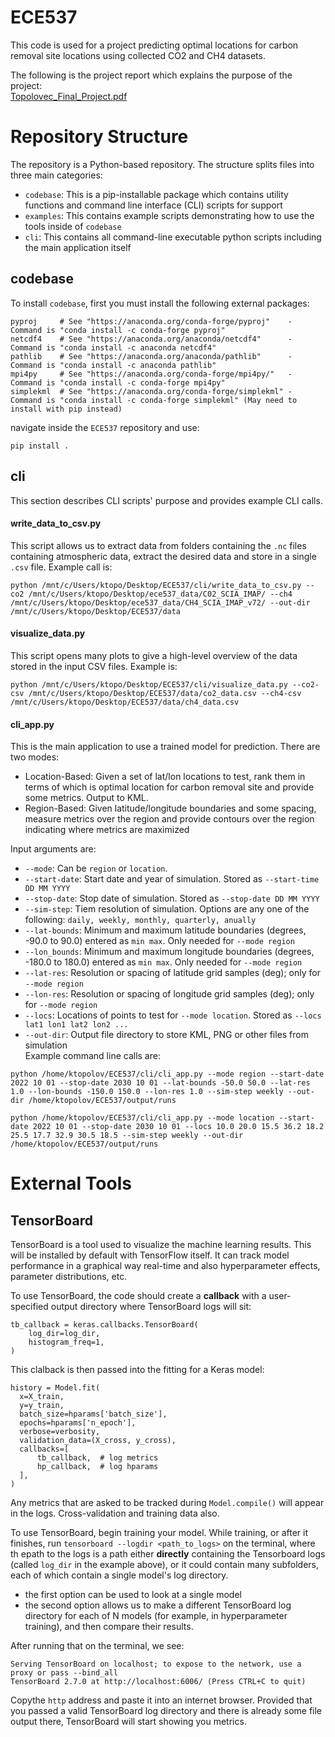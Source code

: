 # ECE537
This code is used for a project predicting optimal locations for carbon removal site locations using collected CO2 and CH4 datasets.  
  
The following is the project report which explains the purpose of the project:  
[Topolovec_Final_Project.pdf](https://github.com/ktopolov/ECE537/files/7818738/Topolovec_Final_Project.pdf)

  
# Repository Structure  
The repository is a Python-based repository. The structure splits files into three main categories:  
*  `codebase`: This is a pip-installable package which contains utility functions and command line interface (CLI) scripts for support  
*  `examples`: This contains example scripts demonstrating how to use the tools inside of `codebase`  
*  `cli`: This contains all command-line executable python scripts including the main application itself  
  
## codebase  
To install `codebase`, first you must install the following external packages:  

```
pyproj     # See "https://anaconda.org/conda-forge/pyproj"    - Command is "conda install -c conda-forge pyproj"
netcdf4    # See "https://anaconda.org/anaconda/netcdf4"      - Command is "conda install -c anaconda netcdf4"
pathlib    # See "https://anaconda.org/anaconda/pathlib"      - Command is "conda install -c anaconda pathlib"  
mpi4py     # See "https://anaconda.org/conda-forge/mpi4py/"   - Command is "conda install -c conda-forge mpi4py"
simplekml  # See "https://anaconda.org/conda-forge/simplekml" - Command is "conda install -c conda-forge simplekml" (May need to install with pip instead)
```

navigate inside the `ECE537` repository and use:  
```
pip install .
```  
  
## cli  
This section describes CLI scripts' purpose and provides example CLI calls.  
  
#### write_data_to_csv.py  
This script allows us to extract data from folders containing the `.nc` files containing atmospheric data, extract the desired data and store in a single `.csv` file. Example call is:  
```
python /mnt/c/Users/ktopo/Desktop/ECE537/cli/write_data_to_csv.py --co2 /mnt/c/Users/ktopo/Desktop/ece537_data/C02_SCIA_IMAP/ --ch4 /mnt/c/Users/ktopo/Desktop/ece537_data/CH4_SCIA_IMAP_v72/ --out-dir /mnt/c/Users/ktopo/Desktop/ECE537/data  
```
#### visualize_data.py  
This script opens many plots to give a high-level overview of the data stored in the input CSV files. Example is:  
```
python /mnt/c/Users/ktopo/Desktop/ECE537/cli/visualize_data.py --co2-csv /mnt/c/Users/ktopo/Desktop/ECE537/data/co2_data.csv --ch4-csv /mnt/c/Users/ktopo/Desktop/ECE537/data/ch4_data.csv 
```  
  
  #### cli_app.py  
  This is the main application to use a trained model for prediction. There are two modes:  
  *  Location-Based: Given a set of lat/lon locations to test, rank them in terms of which is optimal location for carbon removal site and provide some metrics. Output to KML.  
  *  Region-Based: Given latitude/longitude boundaries and some spacing, measure metrics over the region and provide contours over the region indicating where metrics are maximized  
  
Input arguments are:  
*  `--mode`: Can be `region` or `location`.  
*  `--start-date`: Start date and year of simulation. Stored as `--start-time DD MM YYYY`
*  `--stop-date`: Stop date of simulation. Stored as `--stop-date DD MM YYYY`  
*  `--sim-step`: Tiem resolution of simulation. Options are any one of the following: `daily, weekly, monthly, quarterly, anually`
*  `--lat-bounds`: Minimum and maximum latitude boundaries (degrees, -90.0 to 90.0) entered as `min max`. Only needed for `--mode region`
*  `--lon_bounds`: Minimum and maximum longitude boundaries (degrees, -180.0 to 180.0) entered as `min max`. Only needed for `--mode region`  
*  `--lat-res`: Resolution or spacing of latitude grid samples (deg); only for `--mode region`
*  `--lon-res`: Resolution or spacing of longitude grid samples (deg); only for `--mode region`  
*  `--locs`: Locations of points to test for `--mode location`. Stored as `--locs lat1 lon1 lat2 lon2 ...`  
*  `--out-dir`: Output file directory to store KML, PNG or other files from simulation  
Example command line calls are:  
```
python /home/ktopolov/ECE537/cli/cli_app.py --mode region --start-date 2022 10 01 --stop-date 2030 10 01 --lat-bounds -50.0 50.0 --lat-res 1.0 --lon-bounds -150.0 150.0 --lon-res 1.0 --sim-step weekly --out-dir /home/ktopolov/ECE537/output/runs
```  
  
```  
python /home/ktopolov/ECE537/cli/cli_app.py --mode location --start-date 2022 10 01 --stop-date 2030 10 01 --locs 10.0 20.0 15.5 36.2 18.2 25.5 17.7 32.9 30.5 18.5 --sim-step weekly --out-dir /home/ktopolov/ECE537/output/runs
```  
  
# External Tools  
## TensorBoard  
TensorBoard is a tool used to visualize the machine learning results. This will be installed by default with TensorFlow itself. It can track model performance in a graphical way real-time and also hyperparameter effects, parameter distributions, etc.  
  
To use TensorBoard, the code should create a **callback** with a user-specified output directory where TensorBoard logs will sit:  
```
tb_callback = keras.callbacks.TensorBoard(
    log_dir=log_dir,
    histogram_freq=1,
)
```
This clalback is then passed into the fitting for a Keras model:  
```
history = Model.fit(
  x=X_train,
  y=y_train,
  batch_size=hparams['batch_size'],
  epochs=hparams['n_epoch'],
  verbose=verbosity,
  validation_data=(X_cross, y_cross),
  callbacks=[
      tb_callback,  # log metrics
      hp_callback,  # log hparams
  ],
)
```  
Any metrics that are asked to be tracked during `Model.compile()` will appear in the logs. Cross-validation and training data also.  
  
To use TensorBoard, begin training your model. While training, or after it finishes, run `tensorboard --logdir <path_to_logs>` on the terminal, where th epath to the logs is a path either **directly** containing the Tensorboard logs (called `log_dir` in the example above), or it could contain many subfolders, each of which contain a single model's log directory.  
*  the first option can be used to look at a single model  
*  the second option allows us to make a different TensorBoard log directory for each of N models (for example, in hyperparameter training), and then compare their results.

After running that on the terminal, we see:
```
Serving TensorBoard on localhost; to expose to the network, use a proxy or pass --bind_all
TensorBoard 2.7.0 at http://localhost:6006/ (Press CTRL+C to quit)
```  
Copythe `http` address and paste it into an internet browser. Provided that you passed a valid TensorBoard log directory and there is already some file output there, TensorBoard will start showing you metrics.

